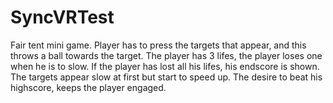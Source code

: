 # SyncVRTest
 
Fair tent mini game.
Player has to press the targets that appear, and this throws a ball towards the target.
The player has 3 lifes, the player loses one when he is to slow.
If the player has lost all his lifes, his endscore is shown.
The targets appear slow at first but start to speed up.
The desire to beat his highscore, keeps the player engaged.
